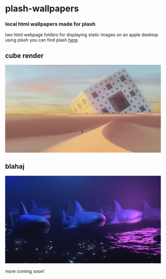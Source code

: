 # plash-wallpapers
### local html wallpapers made for plash

two html webpage folders for displaying static images on an apple desktop using plash
you can find plash [here](https://github.com/sindresorhus/Plash).

## cube render
![desert cube](https://raw.githubusercontent.com/toasterwaffle12358/plash-wallpapers/main/cube%20render/fractaldesert(1).png)
## blahaj
![blahaj](https://raw.githubusercontent.com/toasterwaffle12358/plash-wallpapers/main/blahaj/blahaj_02.jpg)

more coming soon!
